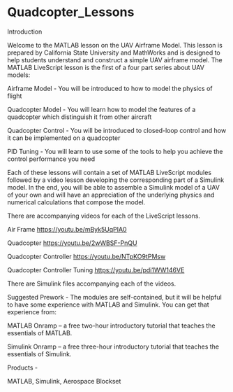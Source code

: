# Quadcopter_Lessons
Introduction

Welcome to the MATLAB lesson on the UAV Airframe Model.   This lesson is prepared by California State University and MathWorks and is designed to help students understand and construct a simple UAV airframe model.   The MATLAB LiveScript lesson is the first of a four part series about UAV models:

Airframe Model - You will be introduced to how to model the physics of flight

Quadcopter Model - You will learn how to model the features of a quadcopter which distinguish it from other aircraft

Quadcopter Control - You will be introduced to closed-loop control and how it can be implemented on a quadcopter

PID Tuning - You will learn to use some of the tools to help you achieve the control performance you need

Each of these lessons will contain a set of MATLAB LiveScript modules followed by a video lesson developing the corresponding part of a Simulink model.   In the end, you will be able to assemble a Simulink model of a UAV of your own and will have an appreciation of the underlying physics and numerical calculations that compose the model.

There are accompanying videos for each of the LiveScript lessons.

Air Frame
https://youtu.be/mByk5UqPIA0

Quadcopter
https://youtu.be/2wWBSF-PnQU

Quadcopter Controller
https://youtu.be/NTpKO9tPMsw

Quadcopter Controller Tuning
https://youtu.be/pdi1WW146VE

There are Simulink files accompanying each of the videos.

Suggested Prework - 
The modules are self-contained, but it will be helpful to have some experience with MATLAB and Simulink.   You can get that experience from:

MATLAB Onramp – a free two-hour introductory tutorial that teaches the essentials of MATLAB.

Simulink Onramp – a free three-hour introductory tutorial that teaches the essentials of Simulink.


Products - 

MATLAB, Simulink, Aerospace Blockset
